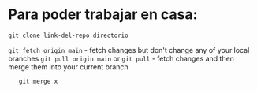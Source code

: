 # Para poder trabajar en casa:

`git clone link-del-repo directorio`

`git fetch origin main` - fetch changes but don't change any of your local branches
`git pull origin main` or `git pull` - fetch changes and then merge them into your current branch

```git switch main
   git merge x
```


